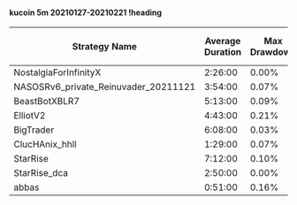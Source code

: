 #### kucoin 5m 20210127-20210221 !heading
| Strategy Name                        | Average Duration | Max Drawdown | Average Profit | Cum Profit | Tot Profit USDT | Trade Count | Win Rate |
| ------------------------------------ | ---------------- | ------------ | -------------- | ---------- | --------------- | ----------- | -------- |
| NostalgiaForInfinityX                | 2:26:00          | 0.00%        | 2.68%          | 383.51%    | 54.57           | 143         | 99.30%   |
| NASOSRv6_private_Reinuvader_20211121 | 3:54:00          | 0.07%        | 1.99%          | 408.39%    | 121.24          | 205         | 90.73%   |
| BeastBotXBLR7                        | 5:13:00          | 0.09%        | 0.98%          | 303.02%    | 75.13           | 310         | 61.94%   |
| ElliotV2                             | 4:43:00          | 0.21%        | 1.40%          | 505.04%    | 159.97          | 361         | 86.70%   |
| BigTrader                            | 6:08:00          | 0.03%        | 3.06%          | 186.96%    | 44.48           | 61          | 96.72%   |
| ClucHAnix_hhll                       | 1:29:00          | 0.07%        | 1.27%          | 627.76%    | 242.81          | 496         | 89.72%   |
| StarRise                             | 7:12:00          | 0.10%        | 1.32%          | 242.06%    | 61              | 184         | 96.74%   |
| StarRise_dca                         | 2:50:00          | 0.00%        | 1.51%          | 301.14%    | 2.38            | 200         | 98.00%   |
| abbas                                | 0:51:00          | 0.16%        | 0.45%          | 781.34%    | 350.35          | 1731        | 78.68%   |
